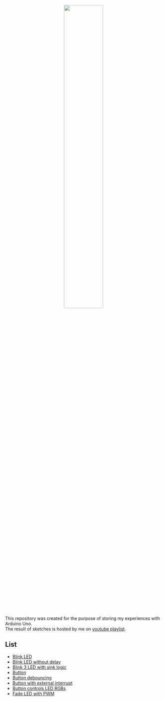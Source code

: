 <p align="center">
	<img src="http://content.arduino.cc/brand/arduino-color.svg" width="50%" />
</p>

This repository was created for the purpose of storing my experiences with Arduino Uno.  
The result of sketches is hosted by me on [youtube playlist](https://www.youtube.com/playlist?list=PLfGgEd4yy2_3BdDTa6ieoDNm5TsRbNlRg).

## List

- [Blink LED](https://github.com/ltsnnh/arduino-uno/tree/main/blink_led)
- [Blink LED without delay](https://github.com/ltsnnh/arduino-uno/tree/main/blink_led_without_delay)
- [Blink 3 LED with sink logic](https://github.com/ltsnnh/arduino-uno/tree/main/blink_3leds_sink)
- [Button](https://github.com/ltsnnh/arduino-uno/tree/main/button)
- [Button debouncing](https://github.com/ltsnnh/arduino-uno/tree/main/button_debouncing)
- [Button with external interrupt](https://github.com/ltsnnh/arduino-uno/tree/main/button_interrupt)
- [Button controls LED RGBs](https://github.com/ltsnnh/arduino-uno/tree/main/button_led_rgb)
- [Fade LED with PWM](https://github.com/ltsnnh/arduino-uno/tree/main/fade_led_pwm)
